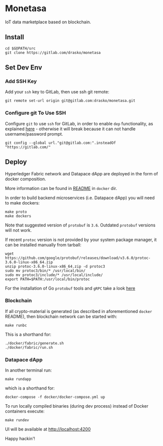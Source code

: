 # Monetasa
IoT data marketplace based on blockchain.

## Install
```
cd $GOPATH/src
git clone https://gitlab.com/drasko/monetasa
```
## Set Dev Env

### Add SSH Key
Add your `ssh` key to GitLab, then use ssh git remote:
```
git remote set-url origin git@gitlab.com:drasko/monetasa.git
```

### Configure git To Use SSH
Configure `git` to use `ssh` for GitLab, in order to enable
`dep` functionality, as explained [here](https://gist.github.com/shurcooL/6927554) -
otherwise it will break because it can not handle username/password prompt.

```
git config --global url."git@gitlab.com:".insteadOf "https://gitlab.com/"
```

## Deploy
Hyperledger Fabric network and Datapace dApp are deployed in the form of docker composition.

More information can be found in [README](docker/README.md) in `docker` dir.

In order to build backend microservices (i.e. Datapace dApp) you will need to make dockers:

```
make proto
make dockers
```

Note that suggested version of `protobuf` is `3.6`. Outdated `protobuf` versions will
not work.

If recent `protoc` version is not provided by your system package manager, it can be installed manually from tarball:

```
wget https://github.com/google/protobuf/releases/download/v3.6.0/protoc-3.6.0-linux-x86_64.zip
unzip protoc-3.6.0-linux-x86_64.zip -d protoc3
sudo mv protoc3/bin/* /usr/local/bin/
sudo mv protoc3/include/* /usr/local/include/
export PATH=$PATH:/usr/local/bin/protoc
```

For the installation of Go `protobuf` tools and `gRPC` take a look [here](https://github.com/grpc/grpc-go#faq)

### Blockchain
If all crypto-material is generated (as described in aforementioned `docker` README), then blockchain network can be started with:

```
make runbc
```

This is a shorthand for:

```
./docker/fabric/generate.sh
./docker/fabric/run.sh
```

### Datapace dApp
In another terminal run:
```
make rundapp
```

which is a shorthand for:
```
docker-compose -f docker/docker-compose.yml up
```

To run locally compiled binaries (during dev process) instead of Docker containers execute:
```
make rundev
```

UI will be available at [http://localhost:4200](http://localhost:4200)

Happy hackin'!
